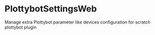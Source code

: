 # PlottybotSettingsWeb
Manage extra Plottybot parameter like devices configuration for scratch plottybot plugin 
